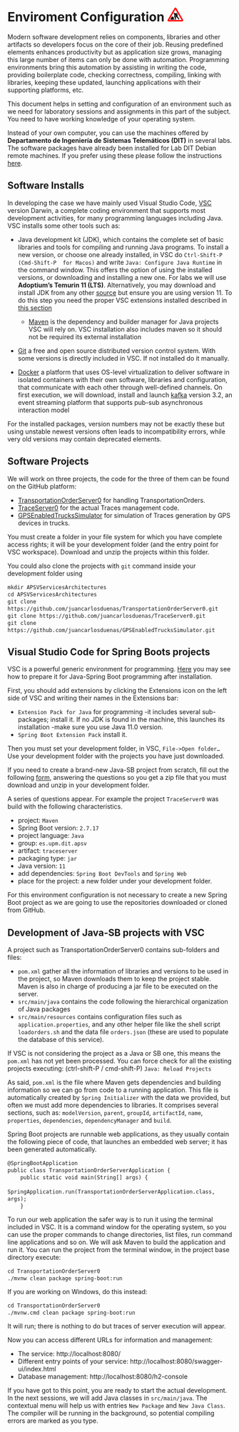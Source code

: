 # Enviroment Configuration <img src="../statics/common/under_construction_sign.png" alt="sign_under_construction" width="35"/>

Modern software development relies on components, libraries and other 
artifacts so developers focus on the core of their job. Reusing predefined 
elements enhances productivity but as application size grows, managing this 
large number of items can only be done with automation. Programming 
environments bring this automation by assisting in writing the code, providing 
boilerplate code, checking correctness, compiling, linking with libraries, 
keeping these updated, launching applications with their supporting platforms, 
etc. 

This document helps in setting and configuration of an environment such as we 
need for laboratory sessions and assignments in this part of the subject. You 
need to have working knowledge of your operating system. 

Instead of your own computer, you can use the machines offered by 
**Departamento de Ingeniería de Sistemas Telemáticos (DIT)** in several labs. 
The software packages have already been installed for Lab DIT Debian remote 
machines. If you prefer using these please follow the instructions 
[here](www.lab.dit.upm.es).

## Software Installs
In developing the case we have mainly used Visual Studio Code, 
[VSC](https://code.visualstudio.com/) version Darwin, a complete coding 
environment that supports most development activities, for many programming 
languages including Java. VSC installs some other tools such as:

- Java development kit (JDK), which contains the complete set of basic 
libraries and tools for compiling and running Java programs. To install a new 
version, or choose one already installed, in VSC do `Ctrl-Shift-P (Cmd-Shift-P 
for Macos)` and write `Java: Configure Java Runtime` in the command window. 
This offers the option of using the installed versions, or downloading and 
installing a new one. For labs we will use **Adoptium’s Temurin 11 (LTS)**. 
Alternatively, you may download and install JDK from any other 
[source](https://jdk.java.net/archive/) but ensure you are using version 11. To 
do this step you need the proper VSC extensions installed described in 
[this section](#visual-studio-code-for-spring-boots-projects)
  - [Maven](https://maven.apache.org/install.html) is the dependency and 
  builder manager for Java projects VSC will rely on. VSC installation also 
  includes maven so it should not be required its external installation

- [Git](https://git-scm.com/) a free and open source distributed version 
control system. With some versions is directly included in VSC. If not 
installed do it manually.

- [Docker](https://www.docker.com/get-started) a platform that uses OS-level 
virtualization to deliver software in isolated containers with their own 
software, libraries and configuration, that communicate with each other 
through well-defined channels. On first execution, we will download, install 
and launch [kafka](https://kafka.apache.org/) version 3.2, an event streaming 
platform that supports pub-sub asynchronous interaction model 

For the installed packages, version numbers may not be exactly these but using 
unstable newest versions often leads to incompatibility errors, while very old 
versions may contain deprecated elements.

## Software Projects
We will work on three projects, the code for the three of them can be found on 
the GitHub platform:
- [TransportationOrderServer0](
https://github.com/juancarlosduenas/TransportationOrderServer0.git) for 
handling TransportationOrders. 
- [TraceServer0](https://github.com/juancarlosduenas/TraceServer0.git) for the 
actual Traces management code.
- [GPSEnabledTrucksSimulator](
https://github.com/juancarlosduenas/GPSEnabledTrucksSimulator.git) for 
simulation of Traces generation by GPS devices in trucks.

You must create a folder in your file system for which you have complete 
access rights; it will be your development folder (and the entry point for VSC 
workspace). Download and unzip the projects within this folder.

You could also clone the projects with `git` command inside your development 
folder using
```
mkdir APSVServicesArchitectures
cd APSVServicesArchitectures
git clone https://github.com/juancarlosduenas/TransportationOrderServer0.git
git clone https://github.com/juancarlosduenas/TraceServer0.git
git clone https://github.com/juancarlosduenas/GPSEnabledTrucksSimulator.git
```

## Visual Studio Code for Spring Boots projects
VSC is a powerful generic environment for programming. 
[Here](https://www.youtube.com/watch?v=uq4GjRF_860) you may see how to prepare 
it for Java-Spring Boot programming after installation.

First, you should add extensions by clicking the Extensions icon on the left 
side of VSC and writing their names in the Extensions bar:
- `Extension Pack for Java` for programming -it includes several sub-packages; 
install it. If no JDK is found in the machine, this launches its installation 
-make sure you use Java 11.0 version.
- `Spring Boot Extension Pack` install it.

Then you must set your development folder, in VSC, `File->Open folder…` Use 
your development folder with the projects you have just downloaded.

If you need to create a brand-new Java-SB project from scratch, fill out the 
following [form](https://start.spring.io/), answering the questions so you get 
a zip file that you must download and unzip in your development folder.

A series of questions appear. For example the project `TraceServer0` was build 
with the following characteristics.  
- project: `Maven`
- Spring Boot version: `2.7.17`
- project language: `Java`
- group: `es.upm.dit.apsv`
- artifact: `traceserver`
- packaging type: `jar`
- Java version: `11`
- add dependencies: `Spring Boot DevTools` and `Spring Web`
- place for the project: a new folder under your development folder.

For this environment configuration is not necessary to create a new Spring Boot 
project as we are going to use the repositories downloaded or cloned from 
GitHub.

## Development of Java-SB projects with VSC
A project such as TransportationOrderServer0 contains sub-folders and files: 
- `pom.xml` gather all the information of libraries and versions to be used in 
the project, so Maven downloads them to keep the project stable. Maven is also 
in charge of producing a jar file to be executed on the server.
- `src/main/java` contains the code following the hierarchical organization of 
Java packages
- `src/main/resources` contains configuration files such as 
`application.properties`, and any other helper file like the shell script 
`loadorders.sh` and the data file `orders.json` (these are used to populate the 
database of this service).

If VSC is not considering the project as a Java or SB one, this means the 
`pom.xml` has not yet been processed. You can force check for all the existing 
projects executing: (ctrl-shift-P / cmd-shift-P) `Java: Reload Projects`

As said, `pom.xml` is the file where Maven gets dependencies and building 
information so we can go from code to a running application. This file is 
automatically created by `Spring Initializer` with the data we provided, but 
often we must add more dependencies to libraries. It comprises several 
sections, such as: `modelVersion`, `parent`, `groupId`, `artifactId`, `name`, 
`properties`, `dependencies`, `dependencyManager` and `build`.

Spring Boot projects are runnable web applications, as they usually contain the 
following piece of code, that launches an embedded web server; it has been 
generated automatically.
```
@SpringBootApplication
public class TransportationOrderServerApplication {
    public static void main(String[] args) {
        SpringApplication.run(TransportationOrderServerApplication.class, args);
    }
```

To run our web application the safer way is to run it using the terminal 
included in VSC. It is a command window for the operating system, so you can 
use the proper commands to change directories, list files, run command line 
applications and so on. We will ask Maven to build the application and run it. 
You can run the project from the terminal window, in the project base 
directory execute:
```
cd TransportationOrderServer0
./mvnw clean package spring-boot:run
```

If you are working on Windows, do this instead:
```
cd TransportationOrderServer0
./mvnw.cmd clean package spring-boot:run
```

It will run; there is nothing to do but traces of server execution will appear.

Now you can access different URLs for information and management:
- The service: http://localhost:8080/
- Different entry points of your service: 
http://localhost:8080/swagger-ui/index.html
- Database management: http://localhost:8080/h2-console

If you have got to this point, you are ready to start the actual development. 
In the next sessions, we will add Java classes in `src/main/java`. The 
contextual menu will help us with entries `New Package` and `New Java Class`. The 
compiler will be running in the background, so potential compiling errors are 
marked as you type.
